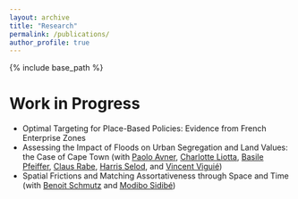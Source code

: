 ```yaml
---
layout: archive
title: "Research"
permalink: /publications/
author_profile: true
---
```


{% include base_path %}

Work in Progress
======
* Optimal Targeting for Place-Based Policies: Evidence from French Enterprise Zones
* Assessing the Impact of Floods on Urban Segregation and Land Values: the Case of Cape Town (with [Paolo Avner](https://blogs.worldbank.org/team/paolo-avner), [Charlotte Liotta](https://www.centre-cired.fr/charlotte-liotta/), [Basile Pfeiffer](https://www.linkedin.com/in/basile-pfeiffer-3a630986?originalSubdomain=fr), [Claus Rabe](https://www.linkedin.com/in/claus-rabe-ba099119/?originalSubdomain=za), [Harris Selod](https://sites.google.com/site/hselod/), and [Vincent Viguié](https://www.vincentviguie.com/))
* Spatial Frictions and Matching Assortativeness through Space and Time (with [Benoit Schmutz](https://sites.google.com/site/benoitschmutz/) and [Modibo Sidibé](https://sites.google.com/site/modibsidibe/))